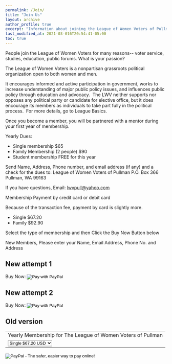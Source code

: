 ```yaml
---
permalink: /Join/
title: "Join Us"
layout: archive
author_profile: true
excerpt: "Information about joining the League of Women Voters of Pullman"
last_modified_at: 2021-03-016T20:54:41-05:00
toc: true
---
```


People join the League of Women Voters for many reasons-- voter service, studies, education, public forums. What is your passion?

The League of Women Voters is a nonpartisan grassroots political organization open to both women and men.

It encourages informed and active participation in government, works to increase understanding of major public policy issues, and influences public policy through education and advocacy.  The LWV neither supports nor opposes any political party or candidate for elective office, but it does encourage its members as individuals to take part fully in the political process.   For more details, go to League Basics.

Once you become a member, you will be partnered with a mentor during your first year of membership.


Yearly Dues:
* Single membership $65
* Family Membership (2 people) $90
* Student membership FREE for this year

Send Name, Address, Phone number, and email address (if any) and a check for the dues to:
League of Women Voters of Pullman
P.O. Box 366
Pullman, WA 99163

If you have questions, Email: lwvpull@yahoo.com

Membership Payment by credit card or debit card

Because of the transaction fee, payment by card is slightly more.
* Single $67.20
* Family $92.90

Select the type of membership and then Click the Buy Now Button below

New Members, Please enter your Name, Email Address, Phone No. and Address

## New attempt 1

<html>
<head>
<script src="https://www.paypalobjects.com/js/external/dg.js" type="text/javascript"></script>
</head>

<body>
<form action="https://www.sandbox.paypal.com/webapps/adaptivepayment/flow/pay" target="PPDGFrame" class="standard">
<label for="buy">Buy Now:</label>
<input type="image" id="submitBtn" value="Pay with PayPal" src="https://www.paypalobjects.com/en_US/i/btn/btn_paynowCC_LG.gif">
<input id="type" type="hidden" name="expType" value="light">
<input id="paykey" type="hidden" name="paykey" value="KKDU5WAWU2QLY">
</form>

<script type="text/javascript" charset="utf-8">
var embeddedPPFlow = new PAYPAL.apps.DGFlow({trigger: 'submitBtn'});
</script>
</body>

</html>

## New attempt 2

<html>
<head>
<script src="https://www.paypalobjects.com/js/external/apdg.js" type="text/javascript"></script>
</head>

<body>
<form action="https://www.sandbox.paypal.com/webapps/adaptivepayment/flow/pay" target="PPDGFrame" class="standard">

<label for="buy">Buy Now:</label>
<input type="image" id="submitBtn" value="Pay with PayPal" src="https://www.paypalobjects.com/en_US/i/btn/btn_paynowCC_LG.gif">
<input id="type" type="hidden" name="expType" value="mini">
<input id="paykey" type="hidden" name="paykey" value="KKDU5WAWU2QLY">
</form>
<script type="text/javascript" charset="utf-8">
var dgFlowMini = new PAYPAL.apps.DGFlowMini({trigger: 'submitBtn'});
</script>
</body>

</html>

## Old version

<form action="https://www.paypal.com/cgi-bin/webscr" method="post" target="_top">
<input type="hidden" name="cmd" value="_s-xclick">
<input type="hidden" name="hosted_button_id" value="KKDU5WAWU2QLY">
<table>
<tr><td><input type="hidden" name="on0" value="Yearly Membership">Yearly Membership for The League of Women Voters of Pullman</td></tr><tr><td><select name="os0">
<option value="Single">Single $67.20 USD</option>
<option value="Family">Family $92.90 USD</option>
</select> </td></tr>
</table>
<input type="hidden" name="currency_code" value="USD">
<input type="image" src="https://www.paypalobjects.com/en_US/i/btn/btn_buynowCC_LG.gif" border="0" name="submit" alt="PayPal - The safer, easier way to pay online!">
<img alt="" border="0" src="https://www.paypalobjects.com/en_US/i/scr/pixel.gif" width="1" height="1">
</form>
